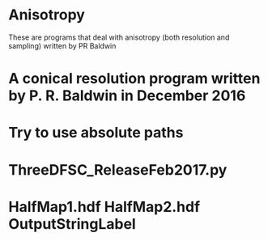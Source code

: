 # Anisotropy
These are programs that deal with anisotropy (both resolution and sampling) written by PR Baldwin



#  A conical resolution program  written by P. R. Baldwin in December 2016

# Try to use absolute paths
# ThreeDFSC_ReleaseFeb2017.py
#                 HalfMap1.hdf    HalfMap2.hdf   OutputStringLabel                       
#
#

